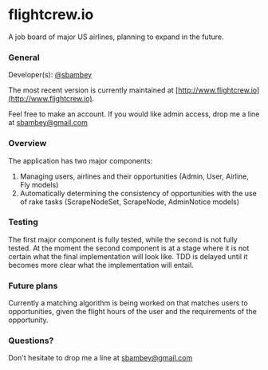 # flightcrew.io

A job board of major US airlines, planning to expand in the future.

### General

Developer(s): [@sbambey](https://github.com/sbambey)

The most recent version is currently maintained at [http://www.flightcrew.io](http://www.flightcrew.io).

Feel free to make an account. If you would like admin access, drop me a line at <a href="mailto:sbambey@gmail.com">sbambey@gmail.com</a>

### Overview

The application has two major components:

1. Managing users, airlines and their opportunities (Admin, User, Airline, Fly models)
2. Automatically determining the consistency of opportunities with the use of rake tasks (ScrapeNodeSet, ScrapeNode, AdminNotice models)

### Testing

The first major component is fully tested, while the second is not fully tested. At the moment the second component is at a stage where it is not certain what the final implementation will look like. TDD is delayed until it becomes more clear what the implementation will entail.

### Future plans

Currently a matching algorithm is being worked on that matches users to opportunities, given the flight hours of the user and the requirements of the opportunity.

### Questions?

Don't hesitate to drop me a line at <a href="mailto:sbambey@gmail.com">sbambey@gmail.com</a>
